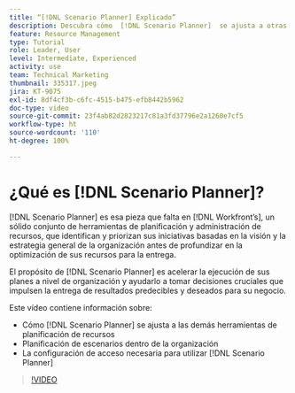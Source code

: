 ```yaml
---
title: “[!DNL Scenario Planner] Explicado”
description: Descubra cómo  [!DNL Scenario Planner]  se ajusta a otras herramientas de planificación de recursos. A continuación, aprenda a configurar  [!DNL Scenario Planner].
feature: Resource Management
type: Tutorial
role: Leader, User
level: Intermediate, Experienced
activity: use
team: Technical Marketing
thumbnail: 335317.jpeg
jira: KT-9075
exl-id: 8df4cf3b-c6fc-4515-b475-efb8442b5962
doc-type: video
source-git-commit: 23f4ab82d2823217c81a3fd37796e2a1260e7cf5
workflow-type: ht
source-wordcount: '110'
ht-degree: 100%

---
```


# ¿Qué es [!DNL Scenario Planner]?

[!DNL Scenario Planner] es esa pieza que falta en [!DNL Workfront’s], un sólido conjunto de herramientas de planificación y administración de recursos, que identifican y priorizan sus iniciativas basadas en la visión y la estrategia general de la organización antes de profundizar en la optimización de sus recursos para la entrega.

El propósito de [!DNL Scenario Planner] es acelerar la ejecución de sus planes a nivel de organización y ayudarlo a tomar decisiones cruciales que impulsen la entrega de resultados predecibles y deseados para su negocio.

Este vídeo contiene información sobre:

* Cómo [!DNL Scenario Planner] se ajusta a las demás herramientas de planificación de recursos
* Planificación de escenarios dentro de la organización
* La configuración de acceso necesaria para utilizar [!DNL Scenario Planner]

>[!VIDEO](https://video.tv.adobe.com/v/335317/?quality=12&learn=on)
